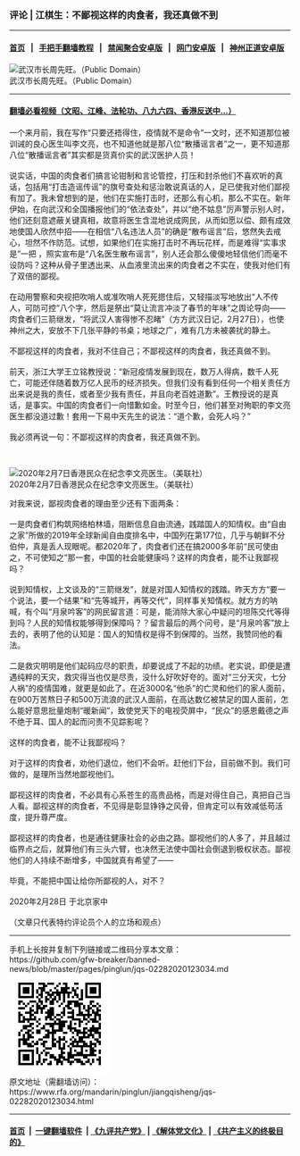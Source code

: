 ### 评论 | 江棋生：不鄙视这样的肉食者，我还真做不到
------------------------

#### [首页](https://github.com/gfw-breaker/banned-news/blob/master/README.md) &nbsp;&nbsp;|&nbsp;&nbsp; [手把手翻墙教程](https://github.com/gfw-breaker/guides/wiki) &nbsp;&nbsp;|&nbsp;&nbsp; [禁闻聚合安卓版](https://github.com/gfw-breaker/bn-android) &nbsp;&nbsp;|&nbsp;&nbsp; [网门安卓版](https://github.com/oGate2/oGate) &nbsp;&nbsp;|&nbsp;&nbsp; [神州正道安卓版](https://github.com/SzzdOgate/update) 



<div id="headerimg">
 <img alt="武汉市长周先旺。（Public Domain）" src="https://www.rfa.org/mandarin/zhuanlan/yehuazhongnanhai/gx-02142020133633.html/wuhanshizhang.jpg/@@images/b751b379-006f-4507-93d8-faf7f01c7a3b.jpeg" title="武汉市长周先旺。（Public Domain）"/>
 <div id="headerimgcontents">
  <div id="headerimgcaption">
   <span>
    武汉市长周先旺。（Public Domain）
   </span>
   <!-- zoomattribute -->
  </div>
  <!-- headerimgcaption -->
 </div>
 <!-- headerimagecontents -->
</div>

<hr/>


#### [翻墙必看视频（文昭、江峰、法轮功、八九六四、香港反送中...）](https://github.com/gfw-breaker/banned-news/blob/master/pages/link3.md)

<div id="storytext">
 <div>
  <div class="slot_header">
  </div>
 </div>
 <p>
  一个来月前，我在写作“只要还捂得住，疫情就不是命令”一文时，还不知道那位被训诫的良心医生叫李文亮，也不知道他就是那八位“散播谣言者”之一，更不知道那八位“散播谣言者”其实都是货真价实的武汉医护人员！
  <br/>
  <br/>
  说实话，中国的肉食者们搞言论钳制和言论管控，打压和封杀他们不喜欢听的真话，包括用“打击造谣传谣”的旗号查处和惩治敢说真话的人，足已使我对他们鄙视有加了。我未曾想到的是，他们在实施打击时，还那么有心机，那么不实在。新年伊始，在向武汉和全国播报他们的“依法查处”，并以“绝不姑息”厉声警示别人时，他们还刻意遮蔽关键真相，故意将医生含混地说成网民，从而如愿以偿、颇有成效地使国人欣然中招——在相信“八名违法人员”的确是“散布谣言”后，悠然失去戒心，坦然不作防范。试想，如果他们在实施打击时不再玩花样，而是难得“实事求是”一把 ，照实宣布是“八名医生散布谣言”，别人还会那么傻傻地轻信他们而毫不设防吗？这种从骨子里透出来、从血液里流出来的肉食者之不实在，使我对他们有了双倍的鄙视。
  <br/>
  <br/>
  在动用警察和央视把吹哨人或准吹哨人死死摁住后，又轻描淡写地放出“人不传人，可防可控”八个字，然后是祭出“莫让流言冲淡了春节的年味”之舆论导向——肉食者们三箭继发，“将武汉人害得惨不忍睹”（方方武汉日记，2月27日），也使神州之大，安放不下几张平静的书桌；地球之广，难有几方未被袭扰的静土。
  <br/>
  <br/>
  不鄙视这样的肉食者，我对不住自己；不鄙视这样的肉食者，我还真做不到。
  <br/>
  <br/>
  前天，浙江大学王立铭教授说：“新冠疫情发展到现在，数万人得病，数千人死亡，可能还伴随着数万亿人民币的经济损失。但我们没有看到任何一个相关责任方出来说是我的责任，或者至少我有责任，并且向老百姓道歉”。王教授说的是真话，是事实。中国的肉食者们一向惜歉如金。时至今日，他们甚至对殉职的李文亮医生都没道过歉！套用一下易中天先生的说法：“道个歉，会死人吗？”
  <br/>
  <br/>
  我必须再说一句：不鄙视这样的肉食者，我还真做不到。
 </p>
 <p>
  <br/>
  <div class="image-inline captioned" style="width:1628px;">
   <div style="width:1628px;">
    <img alt="2020年2月7日香港民众在纪念李文亮医生。（美联社）" src="https://www.rfa.org/mandarin/zhuanlan/fuyouluntan/women-02142020115809.html/AP_20038455103294.jpg" title="2020年2月7日香港民众在纪念李文亮医生。（美联社）"/>
   </div>
   <div class="image-caption">
    <span style="width:1628px;">
     2020年2月7日香港民众在纪念李文亮医生。（美联社）
    </span>
    <span class="copyright">
    </span>
   </div>
  </div>
 </p>
 <p>
  对我来说，鄙视肉食者的理由至少还有下面两条：
  <br/>
  <br/>
  一是肉食者们构筑网络柏林墙，阻断信息自由流通，践踏国人的知情权。由“自由之家”所做的2019年全球新闻自由度排名中，中国列在第177位，几乎与朝鲜不分伯仲，真是丢人现眼呢。都2020年了，肉食者们还在搞2000多年前“民可使由之，不可使知之”那一套，中国的社会能健康吗？这样的肉食者，能不让我鄙视吗？
  <br/>
  <br/>
  说到知情权，上文谈及的“三箭继发”，就是对国人知情权的践踏。昨天方方“要一个说法，要一个结果”和“先等城开，再等交代”，同样事关知情权。就方方的呐喊，有个叫“月泉吟客”的网民留言道：可是，能消除大家心中疑问的坦陈交代等得到吗？人民的知情权能够得到保障吗？？留言最后的两个问号，是“月泉吟客”放上去的，表明了他的认知是：国人的知情权是得不到保障的。当然，我赞同他的看法。
  <br/>
  <br/>
  二是救灾明明是他们起码应尽的职责，却要说成了不起的功绩。老实说，即便是遭遇纯粹的天灾，救灾得当也仅是尽责，没什么好吹好夸的。面对“三分天灾，七分人祸”的疫情国难，就更是如此了。在近3000名“他杀”的亡灵和他们的家人面前，在900万苦熬日子和500万流浪的武汉人面前，在高达数亿被禁足的国人面前，怎么能好意思批量炮制“暖新闻”，致使党天下的电视荧屏中，“民众”的感恩戴德之声不绝于耳、国人的起而问责不见踪影呢？
  <br/>
  <br/>
  这样的肉食者，能不让我鄙视吗？
  <br/>
  <br/>
  对于这样的肉食者，劝他们退位，他们不会听。赶他们下台，目前做不到。我们可做的，是理所当然地鄙视他们。
  <br/>
  <br/>
  鄙视这样的肉食者，不必具有心系苍生的高贵品格，而是对得住自己，真把自己当人看。鄙视这样的肉食者，不见得是彰显铮铮之风骨，但肯定可以有效减低苟活度，提升尊严度。
  <br/>
  <br/>
  鄙视这样的肉食者，也是通往健康社会的必由之路。鄙视他们的人多了，并且越过临界点之后，就算他们有三头六臂，也决然无法使中国社会倒退到极权状态。鄙视他们的人持续不断增多，中国就真有希望了——
  <br/>
  <br/>
  毕竟，不能把中国让给你所鄙视的人，对不？
  <br/>
  <br/>
  2020年2月28日 于北京家中
  <br/>
  <br/>
  （文章只代表特约评论员个人的立场和观点）
 </p>
</div>

<hr/>
手机上长按并复制下列链接或二维码分享本文章：<br/>
https://github.com/gfw-breaker/banned-news/blob/master/pages/pinglun/jqs-02282020123034.md <br/>
<a href='https://github.com/gfw-breaker/banned-news/blob/master/pages/pinglun/jqs-02282020123034.md'><img src='https://github.com/gfw-breaker/banned-news/blob/master/pages/pinglun/jqs-02282020123034.md.png'/></a> <br/>
原文地址（需翻墙访问）：https://www.rfa.org/mandarin/pinglun/jiangqisheng/jqs-02282020123034.html


------------------------
#### [首页](https://github.com/gfw-breaker/banned-news/blob/master/README.md) &nbsp;|&nbsp; [一键翻墙软件](https://github.com/gfw-breaker/nogfw/blob/master/README.md) &nbsp;| [《九评共产党》](https://github.com/gfw-breaker/9ping.md/blob/master/README.md#九评之一评共产党是什么) | [《解体党文化》](https://github.com/gfw-breaker/jtdwh.md/blob/master/README.md) | [《共产主义的终极目的》](https://github.com/gfw-breaker/gczydzjmd.md/blob/master/README.md)


<img src='http://gfw-breaker.win/banned-news/pages/pinglun/jqs-02282020123034.md' width='0px' height='0px'/>